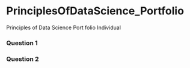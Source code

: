 # PrinciplesOfDataScience_Portfolio

Principles of Data Science Port folio Individual

### Question 1


### Question 2

